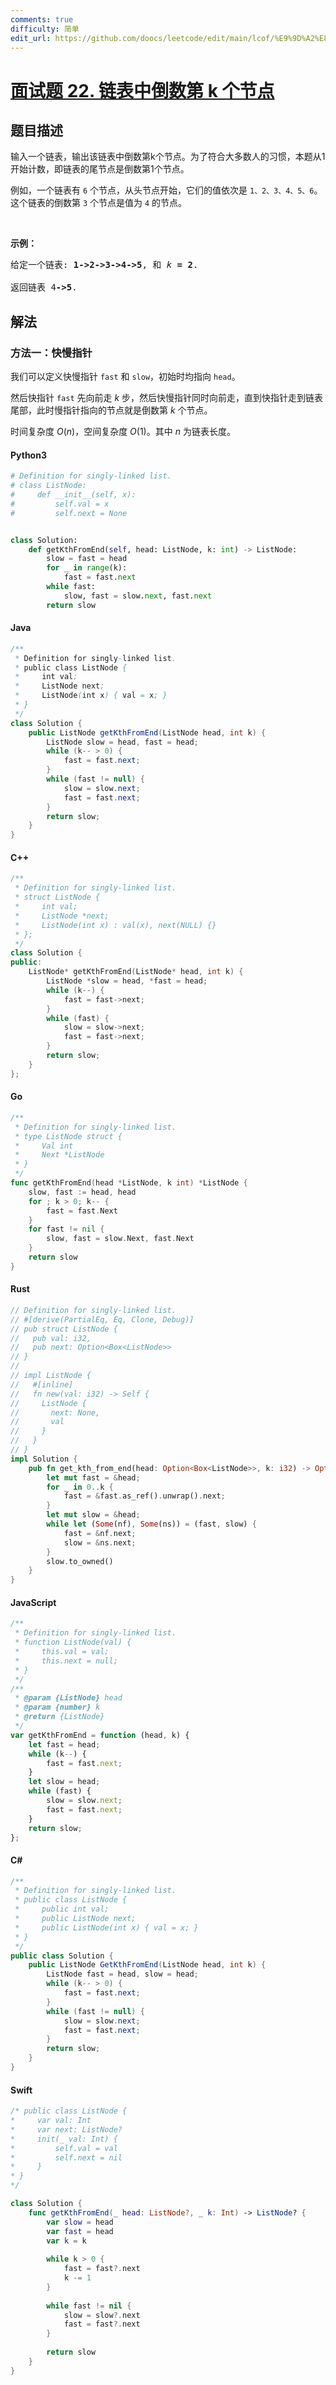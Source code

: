 ```yaml
---
comments: true
difficulty: 简单
edit_url: https://github.com/doocs/leetcode/edit/main/lcof/%E9%9D%A2%E8%AF%95%E9%A2%9822.%20%E9%93%BE%E8%A1%A8%E4%B8%AD%E5%80%92%E6%95%B0%E7%AC%ACk%E4%B8%AA%E8%8A%82%E7%82%B9/README.md
---
```


<!-- problem:start -->

# [面试题 22. 链表中倒数第 k 个节点](https://leetcode.cn/problems/lian-biao-zhong-dao-shu-di-kge-jie-dian-lcof/)

## 题目描述

<!-- description:start -->

<p>输入一个链表，输出该链表中倒数第k个节点。为了符合大多数人的习惯，本题从1开始计数，即链表的尾节点是倒数第1个节点。</p>

<p>例如，一个链表有 <code>6</code> 个节点，从头节点开始，它们的值依次是 <code>1、2、3、4、5、6</code>。这个链表的倒数第 <code>3</code> 个节点是值为 <code>4</code> 的节点。</p>

<p> </p>

<p><strong>示例：</strong></p>

<pre>
给定一个链表: <strong>1->2->3->4->5</strong>, 和 <em>k </em><strong>= 2</strong>.

返回链表 4<strong>->5</strong>.</pre>

<!-- description:end -->

## 解法

<!-- solution:start -->

### 方法一：快慢指针

我们可以定义快慢指针 `fast` 和 `slow`，初始时均指向 `head`。

然后快指针 `fast` 先向前走 $k$ 步，然后快慢指针同时向前走，直到快指针走到链表尾部，此时慢指针指向的节点就是倒数第 $k$ 个节点。

时间复杂度 $O(n)$，空间复杂度 $O(1)$。其中 $n$ 为链表长度。

<!-- tabs:start -->

#### Python3

```python
# Definition for singly-linked list.
# class ListNode:
#     def __init__(self, x):
#         self.val = x
#         self.next = None


class Solution:
    def getKthFromEnd(self, head: ListNode, k: int) -> ListNode:
        slow = fast = head
        for _ in range(k):
            fast = fast.next
        while fast:
            slow, fast = slow.next, fast.next
        return slow
```

#### Java

```java
/**
 * Definition for singly-linked list.
 * public class ListNode {
 *     int val;
 *     ListNode next;
 *     ListNode(int x) { val = x; }
 * }
 */
class Solution {
    public ListNode getKthFromEnd(ListNode head, int k) {
        ListNode slow = head, fast = head;
        while (k-- > 0) {
            fast = fast.next;
        }
        while (fast != null) {
            slow = slow.next;
            fast = fast.next;
        }
        return slow;
    }
}
```

#### C++

```cpp
/**
 * Definition for singly-linked list.
 * struct ListNode {
 *     int val;
 *     ListNode *next;
 *     ListNode(int x) : val(x), next(NULL) {}
 * };
 */
class Solution {
public:
    ListNode* getKthFromEnd(ListNode* head, int k) {
        ListNode *slow = head, *fast = head;
        while (k--) {
            fast = fast->next;
        }
        while (fast) {
            slow = slow->next;
            fast = fast->next;
        }
        return slow;
    }
};
```

#### Go

```go
/**
 * Definition for singly-linked list.
 * type ListNode struct {
 *     Val int
 *     Next *ListNode
 * }
 */
func getKthFromEnd(head *ListNode, k int) *ListNode {
	slow, fast := head, head
	for ; k > 0; k-- {
		fast = fast.Next
	}
	for fast != nil {
		slow, fast = slow.Next, fast.Next
	}
	return slow
}
```

#### Rust

```rust
// Definition for singly-linked list.
// #[derive(PartialEq, Eq, Clone, Debug)]
// pub struct ListNode {
//   pub val: i32,
//   pub next: Option<Box<ListNode>>
// }
//
// impl ListNode {
//   #[inline]
//   fn new(val: i32) -> Self {
//     ListNode {
//       next: None,
//       val
//     }
//   }
// }
impl Solution {
    pub fn get_kth_from_end(head: Option<Box<ListNode>>, k: i32) -> Option<Box<ListNode>> {
        let mut fast = &head;
        for _ in 0..k {
            fast = &fast.as_ref().unwrap().next;
        }
        let mut slow = &head;
        while let (Some(nf), Some(ns)) = (fast, slow) {
            fast = &nf.next;
            slow = &ns.next;
        }
        slow.to_owned()
    }
}
```

#### JavaScript

```js
/**
 * Definition for singly-linked list.
 * function ListNode(val) {
 *     this.val = val;
 *     this.next = null;
 * }
 */
/**
 * @param {ListNode} head
 * @param {number} k
 * @return {ListNode}
 */
var getKthFromEnd = function (head, k) {
    let fast = head;
    while (k--) {
        fast = fast.next;
    }
    let slow = head;
    while (fast) {
        slow = slow.next;
        fast = fast.next;
    }
    return slow;
};
```

#### C#

```cs
/**
 * Definition for singly-linked list.
 * public class ListNode {
 *     public int val;
 *     public ListNode next;
 *     public ListNode(int x) { val = x; }
 * }
 */
public class Solution {
    public ListNode GetKthFromEnd(ListNode head, int k) {
        ListNode fast = head, slow = head;
        while (k-- > 0) {
            fast = fast.next;
        }
        while (fast != null) {
            slow = slow.next;
            fast = fast.next;
        }
        return slow;
    }
}
```

#### Swift

```swift
/* public class ListNode {
*     var val: Int
*     var next: ListNode?
*     init(_ val: Int) {
*         self.val = val
*         self.next = nil
*     }
* }
*/

class Solution {
    func getKthFromEnd(_ head: ListNode?, _ k: Int) -> ListNode? {
        var slow = head
        var fast = head
        var k = k
        
        while k > 0 {
            fast = fast?.next
            k -= 1
        }
        
        while fast != nil {
            slow = slow?.next
            fast = fast?.next
        }
        
        return slow
    }
}
```

<!-- tabs:end -->

<!-- solution:end -->

<!-- problem:end -->
